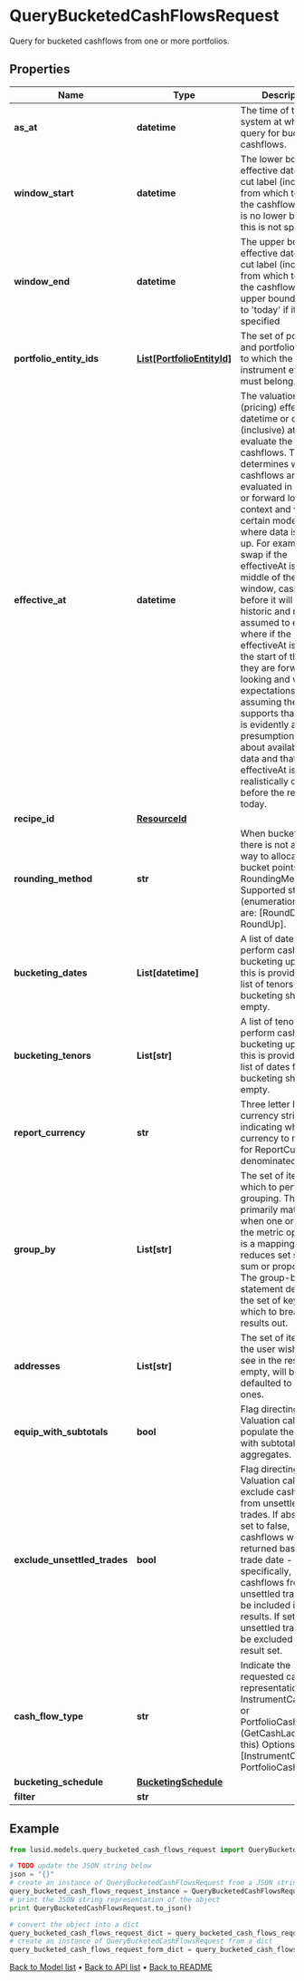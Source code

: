 # QueryBucketedCashFlowsRequest

Query for bucketed cashflows from one or more portfolios.

## Properties
Name | Type | Description | Notes
------------ | ------------- | ------------- | -------------
**as_at** | **datetime** | The time of the system at which to query for bucketed cashflows. | [optional] 
**window_start** | **datetime** | The lower bound effective datetime or cut label (inclusive) from which to retrieve the cashflows.  There is no lower bound if this is not specified. | 
**window_end** | **datetime** | The upper bound effective datetime or cut label (inclusive) from which to retrieve the cashflows.  The upper bound defaults to &#39;today&#39; if it is not specified | 
**portfolio_entity_ids** | [**List[PortfolioEntityId]**](PortfolioEntityId.md) | The set of portfolios and portfolio groups to which the instrument events must belong. | 
**effective_at** | **datetime** | The valuation (pricing) effective datetime or cut label (inclusive) at which to evaluate the cashflows.  This determines whether cashflows are evaluated in a historic or forward looking context and will, for certain models, affect where data is looked up.  For example, on a swap if the effectiveAt is in the middle of the window, cashflows before it will be historic and resets assumed to exist where if the effectiveAt  is before the start of the range they are forward looking and will be expectations assuming the model supports that.  There is evidently a presumption here about availability of data and that the effectiveAt is realistically on or before the real-world today. | 
**recipe_id** | [**ResourceId**](ResourceId.md) |  | 
**rounding_method** | **str** | When bucketing, there is not a unique way to allocate the bucket points.  RoundingMethod Supported string (enumeration) values are: [RoundDown, RoundUp]. | 
**bucketing_dates** | **List[datetime]** | A list of dates to perform cashflow bucketing upon.  If this is provided, the list of tenors for bucketing should be empty. | [optional] 
**bucketing_tenors** | **List[str]** | A list of tenors to perform cashflow bucketing upon.  If this is provided, the list of dates for bucketing should be empty. | [optional] 
**report_currency** | **str** | Three letter ISO currency string indicating what currency to report in for ReportCurrency denominated queries. | 
**group_by** | **List[str]** | The set of items by which to perform grouping. This primarily matters when one or more of the metric operators is a mapping  that reduces set size, e.g. sum or proportion. The group-by statement determines the set of keys by which to break the results out. | [optional] 
**addresses** | **List[str]** | The set of items that the user wishes to see in the results. If empty, will be defaulted to standard ones. | [optional] 
**equip_with_subtotals** | **bool** | Flag directing the Valuation call to populate the results with subtotals of aggregates. | [optional] 
**exclude_unsettled_trades** | **bool** | Flag directing the Valuation call to exclude cashflows from unsettled trades.  If absent or set to false, cashflows will returned based on trade date - more specifically, cashflows from any unsettled trades will be included in the results. If set to true, unsettled trades will be excluded from the result set. | [optional] 
**cash_flow_type** | **str** | Indicate the requested cash flow representation InstrumentCashFlows or PortfolioCashFlows (GetCashLadder uses this)  Options: [InstrumentCashFlow, PortfolioCashFlow] | [optional] 
**bucketing_schedule** | [**BucketingSchedule**](BucketingSchedule.md) |  | [optional] 
**filter** | **str** |  | [optional] 

## Example

```python
from lusid.models.query_bucketed_cash_flows_request import QueryBucketedCashFlowsRequest

# TODO update the JSON string below
json = "{}"
# create an instance of QueryBucketedCashFlowsRequest from a JSON string
query_bucketed_cash_flows_request_instance = QueryBucketedCashFlowsRequest.from_json(json)
# print the JSON string representation of the object
print QueryBucketedCashFlowsRequest.to_json()

# convert the object into a dict
query_bucketed_cash_flows_request_dict = query_bucketed_cash_flows_request_instance.to_dict()
# create an instance of QueryBucketedCashFlowsRequest from a dict
query_bucketed_cash_flows_request_form_dict = query_bucketed_cash_flows_request.from_dict(query_bucketed_cash_flows_request_dict)
```
[Back to Model list](../README.md#documentation-for-models) &#8226; [Back to API list](../README.md#documentation-for-api-endpoints) &#8226; [Back to README](../README.md)


